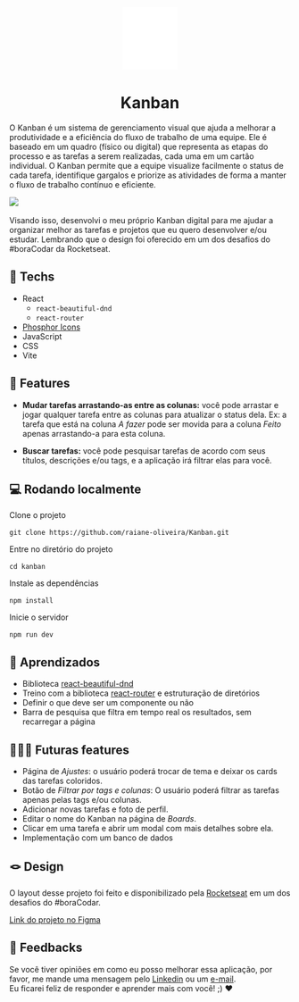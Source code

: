 <div align="center">
  <img src="src/assets/logo.svg" alt="Foto de uma espiral. Logo do Kanban." />
  <h1>Kanban</h1>
</div>

O Kanban é um sistema de gerenciamento visual que ajuda a melhorar a produtividade e a eficiência do fluxo de trabalho de uma equipe. Ele é baseado em um quadro (físico ou digital) que representa as etapas do processo e as tarefas a serem realizadas, cada uma em um cartão individual. O Kanban permite que a equipe visualize facilmente o status de cada tarefa, identifique gargalos e priorize as atividades de forma a manter o fluxo de trabalho contínuo e eficiente. 

<img src="https://i.imgur.com/etBRqwI.png"/>

Visando isso, desenvolvi o meu próprio Kanban digital para me ajudar a organizar melhor as tarefas e projetos que eu quero desenvolver e/ou estudar. Lembrando que o design foi oferecido em um dos desafios do #boraCodar da Rocketseat.

## 🚀 Techs

-	React
	-	`react-beautiful-dnd`
	-	`react-router` 	
-	[Phosphor Icons](https://phosphoricons.com/)
-	JavaScript
-	CSS
-	Vite

## 🪸 Features

-	**Mudar tarefas arrastando-as entre as colunas:** você pode arrastar e jogar qualquer tarefa entre as colunas para atualizar o status dela. Ex: a tarefa que está na coluna *A fazer* pode ser movida para a coluna *Feito* apenas arrastando-a para esta coluna.

-	**Buscar tarefas:** você pode pesquisar tarefas de acordo com seus títulos, descrições e/ou tags, e a aplicação irá filtrar elas para você.

## 💻 Rodando localmente

Clone o projeto
```
git clone https://github.com/raiane-oliveira/Kanban.git
```

Entre no diretório do projeto
```
cd kanban
```

Instale as dependências
```
npm install
```

Inicie o servidor
```
npm run dev
```


## 📒 Aprendizados

-	Biblioteca [react-beautiful-dnd](https://github.com/atlassian/react-beautiful-dnd)
-	Treino com a biblioteca [react-router](https://reactrouter.com/) e estruturação de diretórios
-	Definir o que deve ser um componente ou não
-	Barra de pesquisa que filtra em tempo real os resultados, sem recarregar a página

## 🧑🏻‍💻 Futuras features

-	Página de *Ajustes*: o usuário poderá trocar de tema e deixar os cards das tarefas coloridos.
-	Botão de *Filtrar por tags e colunas*: O usuário poderá filtrar as tarefas apenas pelas tags e/ou colunas.
-	Adicionar novas tarefas e foto de perfil.
-	Editar o nome do Kanban na página de *Boards*.
-	Clicar em uma tarefa e abrir um modal com mais detalhes sobre ela.
-	Implementação com um banco de dados

## 🪢 Design

 O layout desse projeto foi feito e disponibilizado pela [Rocketseat](https://rocketseat.com.br) em um dos desafios do #boraCodar.
 
 [Link do projeto no Figma](https://www.figma.com/file/kJpuExBvZmyP2UIhDZVW6d/%23boracodar---Desafio-12-(Community)?node-id=11-31&t=fQdVb179zYkwO9Vj-0)

## 🤝 Feedbacks

Se você tiver opiniões em como eu posso melhorar essa aplicação, por favor, me mande uma mensagem pelo [Linkedin](https://www.linkedin.com/in/raiane-oliveira-dev/) ou um <a href="mailto:raiane.oliveira404@gmail.com">e-mail</a>.
<br>
Eu ficarei feliz de responder e aprender mais com você! ;) ❤️

